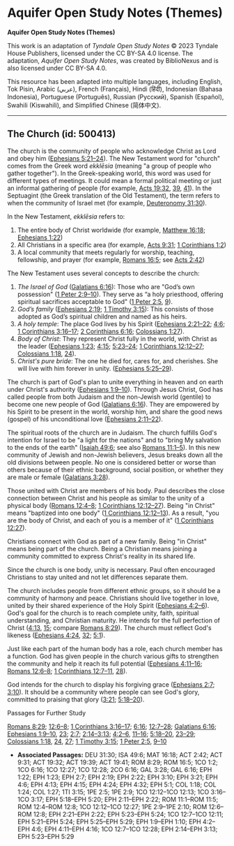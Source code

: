 # Aquifer Open Study Notes (Themes)

**Aquifer Open Study Notes (Themes)**

This work is an adaptation of *Tyndale Open Study Notes* © 2023 Tyndale House Publishers, licensed under the CC BY\-SA 4\.0 license. The adaptation, *Aquifer Open Study Notes*, was created by BiblioNexus and is also licensed under CC BY\-SA 4\.0\.

This resource has been adapted into multiple languages, including English, Tok Pisin, Arabic (عربي), French (Français), Hindi (हिंदी), Indonesian (Bahasa Indonesia), Portuguese (Português), Russian (Русский), Spanish (Español), Swahili (Kiswahili), and Simplified Chinese (简体中文).



--------------------------------

## The Church (id: 500413)

The church is the community of people who acknowledge Christ as Lord and obey him ([Ephesians 5:21–24](https://ref.ly/Eph5:21-Eph5:24)). The New Testament word for "church" comes from the Greek word *ekklēsia* (meaning "a group of people who gather together"). In the Greek\-speaking world, this word was used for different types of meetings. It could mean a formal political meeting or just an informal gathering of people (for example, [Acts 19:32](https://ref.ly/Acts19:32), [39](https://ref.ly/Acts19:39), [41](https://ref.ly/Acts19:41)). In the Septuagint (the Greek translation of the Old Testament), the term refers to when the community of Israel met (for example, [Deuteronomy 31:30](https://ref.ly/Deut31:30)). 

In the New Testament, *ekklēsia* refers to:

1. The entire body of Christ worldwide (for example, [Matthew 16:18](https://ref.ly/Matt16:18); [Ephesians 1:22](https://ref.ly/Eph1:22))
2. All Christians in a specific area (for example, [Acts 9:31](https://ref.ly/Acts9:31); [1 Corinthians 1:2](https://ref.ly/1Cor1:2))
3. A local community that meets regularly for worship, teaching, fellowship, and prayer (for example, [Romans 16:5](https://ref.ly/Rom16:5); see [Acts 2:42](https://ref.ly/Acts2:42))

The New Testament uses several concepts to describe the church:

1. *The Israel of God* ([Galatians 6:16](https://ref.ly/Gal6:16)): Those who are "God’s own possession" ([1 Peter 2:9–10](https://ref.ly/1Pet2:9-1Pet2:10)). They serve as “a holy priesthood, offering spiritual sacrifices acceptable to God" ([1 Peter 2:5](https://ref.ly/1Pet2:5), [9](https://ref.ly/1Pet2:9)).
2. *God’s family* ([Ephesians 2:19](https://ref.ly/Eph2:19); [1 Timothy 3:15](https://ref.ly/1Tim3:15)): This consists of those adopted as God’s spiritual children and named as his heirs.
3. *A holy temple*: The place God lives by his Spirit ([Ephesians 2:21–22](https://ref.ly/Eph2:21-Eph2:22); [4:6](https://ref.ly/Eph4:6); [1 Corinthians 3:16–17](https://ref.ly/1Cor3:16-1Cor3:17); [2 Corinthians 6:16](https://ref.ly/2Cor6:16); [Colossians 1:27](https://ref.ly/Col1:27)).
4. *Body of Christ*: They represent Christ fully in the world, with Christ as the leader ([Ephesians 1:23](https://ref.ly/Eph1:23); [4:15](https://ref.ly/Eph4:15); [5:23–24](https://ref.ly/Eph5:23-Eph5:24); [1 Corinthians 12:12–27](https://ref.ly/1Cor12:12-1Cor12:27); [Colossians 1:18](https://ref.ly/Col1:18), [24](https://ref.ly/Col1:24)).
5. *Christ's pure bride*: The one he died for, cares for, and cherishes. She will live with him forever in unity. ([Ephesians 5:25–29](https://ref.ly/Eph5:25-Eph5:29)).

The church is part of God's plan to unite everything in heaven and on earth under Christ's authority ([Ephesians 1:9–10](https://ref.ly/Eph1:9-Eph1:10)). Through Jesus Christ, God has called people from both Judaism and the non\-Jewish world (gentile) to become one new people of God ([Galatians 6:16](https://ref.ly/Gal6:16)). They are empowered by his Spirit to be present in the world, worship him, and share the good news (gospel) of his unconditional love ([Ephesians 2:11–22](https://ref.ly/Eph2:11-Eph2:22)). 

The spiritual roots of the church are in Judaism. The church fulfills God's intention for Israel to be "a light for the nations" and to "bring My salvation to the ends of the earth" ([Isaiah 49:6](https://ref.ly/Isa49:6); see also [Romans 11:1–5](https://ref.ly/Rom11:1-Rom11:5)). In this new community of Jewish and non\-Jewish believers, Jesus breaks down all the old divisions between people. No one is considered better or worse than others because of their ethnic background, social position, or whether they are male or female ([Galatians 3:28](https://ref.ly/Gal3:28)).

Those united with Christ are members of his body. Paul describes the close connection between Christ and his people as similar to the unity of a physical body ([Romans 12:4–8](https://ref.ly/Rom12:4-Rom12:8); [1 Corinthians 12:12–27](https://ref.ly/1Cor12:12-1Cor12:27)). Being "in Christ" means "baptized into one body" ([1 Corinthians 12:12–13](https://ref.ly/1Cor12:12-1Cor12:13)). As a result, "you are the body of Christ, and each of you is a member of it" ([1 Corinthians 12:27](https://ref.ly/1Cor12:27)).

Christians connect with God as part of a new family. Being "in Christ" means being part of the church. Being a Christian means joining a community committed to express Christ's reality in its shared life.

Since the church is one body, unity is necessary. Paul often encouraged Christians to stay united and not let differences separate them.

The church includes people from different ethnic groups, so it should be a community of harmony and peace. Christians should live together in love, united by their shared experience of the Holy Spirit ([Ephesians 4:2–6](https://ref.ly/Eph4:2-Eph4:6)). God's goal for the church is to reach complete unity, faith, spiritual understanding, and Christian maturity. He intends for the full perfection of Christ ([4:13](https://ref.ly/Eph4:13), [15](https://ref.ly/Eph4:15); compare [Romans 8:29](https://ref.ly/Rom8:29)). The church must reflect God's likeness ([Ephesians 4:24](https://ref.ly/Eph4:24), [32](https://ref.ly/Eph4:32); [5:1](https://ref.ly/Eph5:1)).

Just like each part of the human body has a role, each church member has a function. God has given people in the church various gifts to strengthen the community and help it reach its full potential ([Ephesians 4:11–16](https://ref.ly/Eph4:11-Eph4:16); [Romans 12:6–8](https://ref.ly/Rom12:6-Rom12:8); [1 Corinthians 12:7–11](https://ref.ly/1Cor12:7-1Cor12:11), [28](https://ref.ly/1Cor12:28)).

God intends for the church to display his forgiving grace ([Ephesians 2:7](https://ref.ly/Eph2:7); [3:10](https://ref.ly/Eph3:10)). It should be a community where people can see God's glory, committed to praising that glory ([3:21](https://ref.ly/Eph3:21); [5:18–20](https://ref.ly/Eph5:18-Eph5:20)).

Passages for Further Study

[Romans 8:29](https://ref.ly/Rom8:29); [12:6–8](https://ref.ly/Rom12:6-Rom12:8); [1 Corinthians 3:16–17](https://ref.ly/1Cor3:16-1Cor3:17); [6:16](https://ref.ly/1Cor6:16); [12:7–28](https://ref.ly/1Cor12:7-1Cor12:28); [Galatians 6:16](https://ref.ly/Gal6:16); [Ephesians 1:9–10](https://ref.ly/Eph1:9-Eph1:10), [23](https://ref.ly/Eph1:23); [2:7](https://ref.ly/Eph2:7); [2:14–3:13](https://ref.ly/Eph2:14-Eph3:13); [4:2–6](https://ref.ly/Eph4:2-Eph4:6), [11–16](https://ref.ly/Eph4:11-Eph4:16); [5:18–20](https://ref.ly/Eph5:18-Eph5:20), [23–29](https://ref.ly/Eph5:23-Eph5:29); [Colossians 1:18](https://ref.ly/Col1:18), [24](https://ref.ly/Col1:24), [27](https://ref.ly/Col1:27); [1 Timothy 3:15](https://ref.ly/1Tim3:15); [1 Peter 2:5](https://ref.ly/1Pet2:5), [9–10](https://ref.ly/1Pet2:9-1Pet2:10)

* **Associated Passages:** DEU 31:30; ISA 49:6; MAT 16:18; ACT 2:42; ACT 9:31; ACT 19:32; ACT 19:39; ACT 19:41; ROM 8:29; ROM 16:5; 1CO 1:2; 1CO 6:16; 1CO 12:27; 1CO 12:28; 2CO 6:16; GAL 3:28; GAL 6:16; EPH 1:22; EPH 1:23; EPH 2:7; EPH 2:19; EPH 2:22; EPH 3:10; EPH 3:21; EPH 4:6; EPH 4:13; EPH 4:15; EPH 4:24; EPH 4:32; EPH 5:1; COL 1:18; COL 1:24; COL 1:27; 1TI 3:15; 1PE 2:5; 1PE 2:9; 1CO 12:12–1CO 12:13; 1CO 3:16–1CO 3:17; EPH 5:18–EPH 5:20; EPH 2:11–EPH 2:22; ROM 11:1–ROM 11:5; ROM 12:4–ROM 12:8; 1CO 12:12–1CO 12:27; 1PE 2:9–1PE 2:10; ROM 12:6–ROM 12:8; EPH 2:21–EPH 2:22; EPH 5:23–EPH 5:24; 1CO 12:7–1CO 12:11; EPH 5:21–EPH 5:24; EPH 5:25–EPH 5:29; EPH 1:9–EPH 1:10; EPH 4:2–EPH 4:6; EPH 4:11–EPH 4:16; 1CO 12:7–1CO 12:28; EPH 2:14–EPH 3:13; EPH 5:23–EPH 5:29

